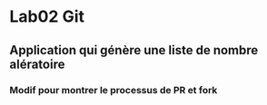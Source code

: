 # Lab02 Git

## Application qui génère une liste de nombre alératoire

### Modif pour montrer le processus de PR et fork